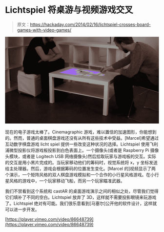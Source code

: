 # Lichtspiel 将桌游与视频游戏交叉

> 原文：<https://hackaday.com/2014/02/16/lichtspiel-crosses-board-games-with-video-games/>

![Lichtspiel](img/ae7e8e43c1797ac8603c145339cb3dc4.png)

现在的电子游戏太棒了。Cinemagraphic 游戏，难以置信的加速图形，你能想到的。然而，普通的桌面棋盘游戏还没有从所有这些技术中受益。[Marcel]希望通过互动数字棋盘游戏 licht spiel 提供一些改变这种状况的选择。Lichtspiel 使用飞利浦微型投影仪将游戏板投影到白色表面上。一个摄像头(或者是 Raspberry Pi 摄像头模块，或者是 Logitech USB 网络摄像头)然后拾取玩家与游戏板的交互。实际的交互是用小黑片完成的。当玩家移动他们的筹码时，视觉系统将 x，y 坐标发送给主处理器。然后，游戏会根据筹码的位置发生变化。[Marcel 的]视频显示了两个演示，一个矩阵风格的双人棋盘游戏模拟和一个合作的小行星风格游戏。在小行星风格的游戏中，一个玩家移动飞船，而另一个玩家瞄准武器。

我们不禁看到这个系统和 castAR 的桌面游戏演示之间的相似之处，尽管我们觉得它们填补了不同的空白。Lichtspiel 放弃了 3D，这样就不需要投影眼镜来玩游戏了。Lichtspiel 绝对有可能。我们很乐意看到[马塞尔]公开他的软件设计，这样就可以进一步开发。

[https://player.vimeo.com/video/86648739](https://player.vimeo.com/video/86648739)